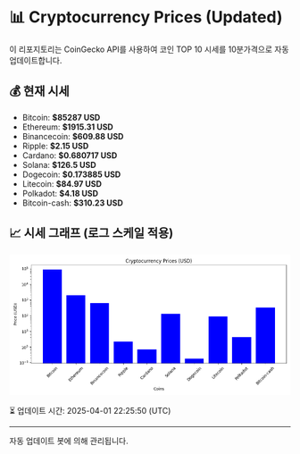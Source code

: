 
# 📊 Cryptocurrency Prices (Updated)

이 리포지토리는 CoinGecko API를 사용하여 코인 TOP 10 시세를 10분가격으로 자동 업데이트합니다.

## 💰 현재 시세
- Bitcoin: **$85287 USD**
- Ethereum: **$1915.31 USD**
- Binancecoin: **$609.88 USD**
- Ripple: **$2.15 USD**
- Cardano: **$0.680717 USD**
- Solana: **$126.5 USD**
- Dogecoin: **$0.173885 USD**
- Litecoin: **$84.97 USD**
- Polkadot: **$4.18 USD**
- Bitcoin-cash: **$310.23 USD**

## 📈 시세 그래프 (로그 스케일 적용)
![Crypto Prices](crypto_prices.png)

⏳ 업데이트 시간: 2025-04-01 22:25:50 (UTC)

---
자동 업데이트 봇에 의해 관리됩니다.
